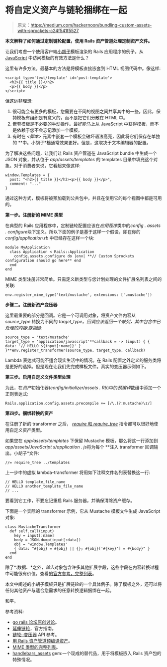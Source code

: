 # 将自定义资产与链轮捆绑在一起

> 原文：<https://medium.com/hackernoon/bundling-custom-assets-with-sprockets-c24f541f5527>

**本文解释了如何通过定制链轮配置，使用 Rails 资产管道处理定制资产文件。**

让我们考虑一个使用客户端[小胡子](https://hackernoon.com/tagged/mustache)模板渲染的 Rails 应用程序的例子。从 [JavaScript](https://hackernoon.com/tagged/javascript) 中访问模板的有效方法是什么？

这里有许多方法。最基本的方法是将模板直接嵌套到 HTML 视图代码中。像这样:

```
<script type='text/template' id='post-template'>
  <h2>{{ title }}</h2>
  <p>{{ body }}</p>
</script>
```

但这远非理想:

1.  很可能会有更多的模板，您需要在不同的视图之间共享其中的一些。因此，保持模板有组织是有意义的，而不是把它们分散在 HTML 中。
2.  嵌套模板是不必要的手动操作。最好能马上从 JavaScript 中获得模板，而不是依赖于您不会忘记添加一个模板。
3.  有时在 *<脚本>* 元素中嵌套一个模板会破坏语法高亮，因此将它们保存在单独的 **中。小胡子*档通常效果更好。但是，这取决于文本编辑器的配置。

为了解决这些问题，让我们让 Rails 资产管道在 JavaScript bundle 中生成一个 JSON 对象，并从位于 *app/assets/templates* 的 templates 目录中填充这个对象。对于消费者来说，它看起来像这样:

```
window.Templates = {
  post: "<h2>{{ title }}</h2><p>{{ body }}</p>",
  comment: "..."
}
```

通过这种方式，模板将被预加载到公共包中，并且在使用它的每个视图中都是可用的。

**第一步。注册新的 MIME 类型**

在典型的 Rails 应用程序中，定制链轮配置应该在*应用程序*类中的*config . assets . configure*块下定义。所以下面的例子是基于这样一个假设，即在你的 *config/application.rb* 中已经存在这样一个块:

```
module MyApplication
  class Application < Rails::Application
    config.assets.configure do |env| **// Custom Sprockets configuration should go here** end
  end
end
```

MIME 类型注册非常简单。只需定义新类型与您计划处理的文件扩展名列表之间的关联:

```
env.register_mime_type('text/mustache', extensions: ['.mustache'])
```

**步骤二。注册新资产变压器**

这里最重要的部分是回调。它是一个可调用对象，将资产文件内容从 *source_type* 转换为不同的 *target_type。*回调应该返回一个散列，其中包含*中已处理的内容:数据*键:

```
source_type = 'text/mustache'
target_type = 'application/javascript'**callback = -> (input) { { data: '// HELLO ${input[:name]}' } }**env.register_transformer(source_type, target_type, callback)
```

Lambda 表达式可能不适合现实生活中的情况。在 Rails 配置之外定义的服务类将是更好的选择。但是现在让我们先完成样板文件。真实的变压器示例如下。

**第三步。启用自定义文件类型处理**

为此，在*资产*初始化器(*config/initializer/assets . Rb*)中的*预编译*数组中添加一个正则表达式:

```
Rails.application.config.assets.precompile += [/\.(?:mustache)\z/]
```

**第四步。捆绑转换的资产**

在注册了新的 transformer 之后， [*require* 和 *require_tree*](http://guides.rubyonrails.org/asset_pipeline.html#manifest-files-and-directives) 指令都可以很好地使用自定义资产类型。

如果您在 *app/assets/templates* 下保留 Mustache 模板，那么将这一行添加到*app/assets/JavaScript s/application . js*将为每个 **注入 transformer 回调输出。小胡子*文件:

```
//= require_tree ../templates
```

上一步中的虚拟 lambda-transformer 将用如下注释文件名列表替换这一行:

```
// HELLO template_file_name
// HELLO another_template_file_name
// ...
```

要看到它工作，不要忘记重启 Rails 服务器，并确保清除资产缓存。

下面是一个实际的 transformer 示例，它从 Mustache 模板文件生成 JavaScript 对象:

```
class MustacheTransformer
  def self.call(input)
    key = input[:name]
    body = JSON.dump(input[:data])
    obj = 'window.Templates'
    { data: "#{obj} = #{obj} || {}; #{obj}['#{key}'] = #{body}" }
  end
end
```

除了*:数据、*之外，*输入*对象包含许多其他扩展字段，这些字段在内容转换过程中可能很有价值。查看[的官方参考，完整列表](https://github.com/rails/sprockets/blob/master/guides/extending_sprockets.md#extension-keys)。

本文中阐述的小胡子模板只是扩展链轮的一个具体例子。除了模板之外，还可以将任何其他资产与适合您需求的任意转换逻辑捆绑在一起。

和平。

参考资料:

*   [go rails 论坛原创讨论](https://gorails.com/forum/extend-sprockets-to-bundle-mustache-templates)。
*   [延伸链轮](https://github.com/rails/sprockets/blob/master/guides/extending_sprockets.md)，官方指南。
*   [链轮::变压器](http://www.rubydoc.info/github/rails/sprockets/Sprockets%2FTransformers%3Aregister_transformer) API 参考。
*   [用 Rails 资产管道预编译资产](http://guides.rubyonrails.org/asset_pipeline.html#precompiling-assets)。
*   [MIME 类型的完整列表](https://developer.mozilla.org/en-US/docs/Web/HTTP/Basics_of_HTTP/MIME_types/Complete_list_of_MIME_types)。
*   [handlebars_assets](https://github.com/leshill/handlebars_assets) gem:一个现成的替代品，用于将模板嵌入 Rails 资产包的特殊情况。
